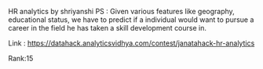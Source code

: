  HR analytics by shriyanshi
PS : Given various features like geography, educational status, we have to predict if a individual would want to pursue a career in the field he has taken a skill development course in.

Link : https://datahack.analyticsvidhya.com/contest/janatahack-hr-analytics

Rank:15
